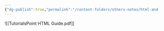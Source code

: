 ```yaml
---
{"dg-publish":true,"permalink":"/content-folders/others-notes/html-and-css/tutorials-point-html-guide/","title":"TutorialsPoint HTML Guide.pdf"}
---
```



![[TutorialsPoint HTML Guide.pdf]]
